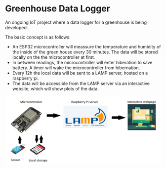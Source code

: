 # Greenhouse Data Logger
An ongoing IoT project where a data logger for a greenhouse is being developed.

The basic concept is as follows:
- An ESP32 microcontroller will meassure the temperature and humidity of the inside of the green house every 30 minutes. The data will be stored locally on the the microcontroller at first.
- In between readings, the microcontroller will enter hiberation to save battery. A timer will wake the microcontroller from hibernation.
- Every 12h the local data will be sent to a LAMP server, hosted on a raspberry pi.
- The data will be accessible from the LAMP server via an interactive website, which will show plots of the data.

![Basic concept of the greenhouse data logger.](https://raw.githubusercontent.com/daahl/GreenhouseDL/main/basic_concept.png)
